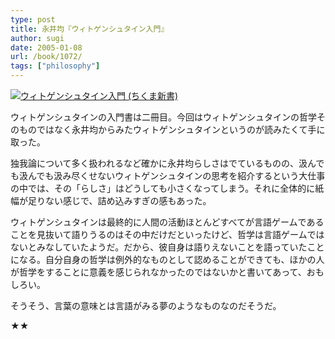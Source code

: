 ```yaml
---
type: post
title: 永井均『ウィトゲンシュタイン入門』
author: sugi
date: 2005-01-08
url: /book/1072/
tags: ["philosophy"]
---
```

<a href="http://www.amazon.co.jp/exec/obidos/ASIN/4480056203/chezsugi-22/ref=nosim/" name="amazletlink" target="_blank"><img src="http://ecx.images-amazon.com/images/I/41RR6XWYPBL.jpg" alt="ウィトゲンシュタイン入門 (ちくま新書)" style="border: none;" class="alignleft"/></a>

ウィトゲンシュタインの入門書は二冊目。今回はウィトゲンシュタインの哲学そのものではなく永井均からみたウィトゲンシュタインというのが読みたくて手に取った。

独我論について多く扱われるなど確かに永井均らしさはでているものの、汲んでも汲んでも汲み尽くせないウィトゲンシュタインの思考を紹介するという大仕事の中では、その「らしさ」はどうしても小さくなってしまう。それに全体的に紙幅が足りない感じで、詰め込みすぎの感もあった。

ウィトゲンシュタインは最終的に人間の活動ほとんどすべてが言語ゲームであることを見抜いて語りうるのはその中だけだといったけど、哲学は言語ゲームではないとみなしていたようだ。だから、彼自身は語りえないことを語っていたことになる。自分自身の哲学は例外的なものとして認めることができても、ほかの人が哲学をすることに意義を感じられなかったのではないかと書いてあって、おもしろい。

そうそう、言葉の意味とは言語がみる夢のようなものなのだそうだ。

★★
